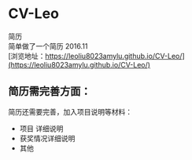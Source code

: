 # CV-Leo
简历</br>
简单做了一个简历 2016.11 </br>
[浏览地址：https://leoliu8023amylu.github.io/CV-Leo/](https://leoliu8023amylu.github.io/CV-Leo/)</br>

## 简历需完善方面：</br>

简历还需要完善，加入项目说明等材料：</br>

* 项目 详细说明</br>
* 获奖情况详细说明</br>
* 其他</br>